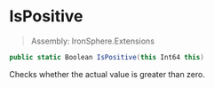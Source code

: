 ﻿

# IsPositive

> Assembly: IronSphere.Extensions

```csharp
public static Boolean IsPositive(this Int64 this)
```

Checks whether the actual value is greater than zero.

